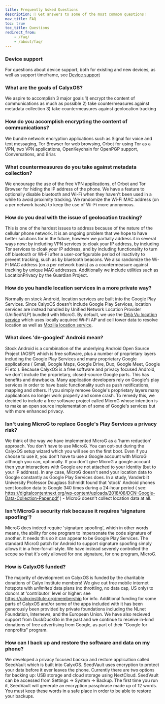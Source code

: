 ```yaml
---
title: Frequently Asked Questions
description: 🙋 Get answers to some of the most common questions!
nav_title: FAQ
toc: true
toc_title: Questions
redirect_from:
    - /faq/
    - /about/faq/
---
```


### Device support
For questions about device support, both for existing and new devices, as well as support timeframe, see [Device support](device-support)

### What are the goals of CalyxOS?
We aspire to accomplish 3 major goals  1) encrypt the content of communications as much as possible  2) take countermeasures against metadata collection  3) take countermeasures against geolocation tracking

### How do you accomplish encrypting the content of communications?
We bundle network encryption applications such as Signal for voice and text messaging, Tor Browser for web browsing, Orbot for using Tor as a VPN, two VPN applications, OpenKeychain for OpenPGP support, Conversations, and Briar.

### What countermeasures do you take against metadata collection?
We encourage the use of the free VPN applications, of Orbot and Tor Browser for hiding the IP address of the phone. We have a feature to optionally disable bluetooth and Wi-Fi when they haven't been used in a while to avoid proximity tracking. We randomize the Wi-Fi MAC address (on a per network basis) to keep the use of Wi-Fi more anonymous.

### How do you deal with the issue of geolocation tracking?
This is one of the hardest issues to address because of the nature of the cellular phone network. It is an ongoing problem that we hope to have better solutions for in the future, however we partially address it in several ways now: by including VPN services to cloak your IP address, by including Tor services to cloak your IP address, and by including functionality to turn off bluetooth or Wi-Fi after a user-configurable period of inactivity to prevent tracking, such as by bluetooth beacons. We also randomize the Wi-Fi MAC address (on a per network basis) as a countermeasure against tracking by unique MAC addresses. Additionally we include utilities such as LocationPrivacy by the Guardian Project.

### How do you handle location services in a more private way?
Normally on stock Android, location services are built into the Google Play Services. Since CalyxOS doesn't include Google Play Services, location services are instead handled by Unified Network Location Provider (UnifiedNLP) bundled with MicroG. By default, we use the [Déjà Vu location service](https://github.com/n76/DejaVu) which uses locally acquired Wi-Fi AP and cell tower data to resolve location as well as [Mozilla location service](https://location.services.mozilla.com).

### What does 'de-googled' Android mean?

Stock Android is a combination of the underlying Android Open Source Project (AOSP) which is free software, plus a number of proprietary layers including the Google Play Services and many proprietary Google applications ( Gmail, Google Maps, Google Drive, Duo, Google Meet, Google Fi etc ). Because CalyxOS is a free software and privacy focused Android, we don't include the proprietary, closed-source Google parts. This has benefits and drawbacks.  Many application developers rely on Google's play services in order to have basic functionality such as push notifications, mapping and others.  If you simply remove Google's proprietary layers many applications no longer work properly and some crash. To remedy this, we decided to include a free software project called MicroG whose intention is to make an open source implementation of some of Google's services but with more enhanced privacy.

### Isn't using MicroG to replace Google's Play Services a privacy risk?
We think of the way we have implemented MicroG as a 'harm reduction' approach. You don't have to use MicroG. You can opt-out during the CalyxOS setup wizard which you will see on the first boot. Even if you choose to use it, you don't have to use a Google account with MicroG although you can, optionally. If you don't give MicroG a google account then your interactions with Google are not attached to your identity (but to your IP address).  In any case, MicroG doesn't send your location data to Google constantly as Google Play Services does. In a study, Vanderbilt University Professor Douglass Schmidt found that 'stock' Android phones sent location data to Google 340 times during a 24-hour period ( see: <https://digitalcontentnext.org/wp-content/uploads/2018/08/DCN-Google-Data-Collection-Paper.pdf> ) - MicroG doesn't collect location data at all.

### Isn't MicroG a security risk because it requires 'signature spoofing'?
MicroG does indeed require 'signature spoofing', which in other words means, the ability for one program to impersonate the code signature of another. It needs this so it can appear to be Google Play Services. The standard MicroG patch for Android to support signature spoofing simply allows it in a free-for-all style. We have instead severely controlled the scope so that it's only allowed for one signature, for one program, MicroG.

### How is CalyxOS funded?
The majority of development on CalyxOS is funded by the charitable donations of Calyx Institute members! We give out free mobile internet hotspots with *unlimited* data plans (no throttling, no data cap, US only) to donors at 'contributor' level or higher: see <https://calyxinstitute.org/membership> for info. Additional funding for some parts of CalyxOS and/or some of the apps included with it has been generously been provided by private foundations including the NLnet Foundation, Internews, and the European Union. We have also recieved support from DuckDuckGo in the past and we continue to receive in-kind donations of free advertising from Google, as part of their "Google for nonprofits" program.

### How can I back up and restore the software and data on my phone?
We developed a privacy focused backup and restore application called SeedVault which is built into CalyxOS. SeedVault uses encryption to protect your data before it ever leaves the phone. Currently there are two options for backing up: USB storage and cloud storage using NextCloud. SeedVault can be accessed from Settings -> System -> Backup. The first time you run it, SeedVault will generate an encryption passphrase made up of 12 words.  You must keep these words in a safe place in order to be able to restore your backups.
